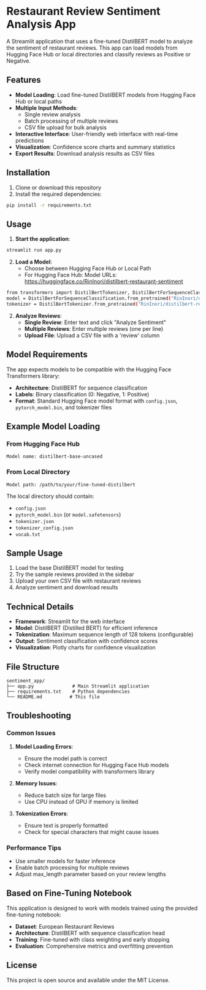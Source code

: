 # Restaurant Review Sentiment Analysis App

A Streamlit application that uses a fine-tuned DistilBERT model to analyze the sentiment of restaurant reviews. This app can load models from Hugging Face Hub or local directories and classify reviews as Positive or Negative.

## Features

- **Model Loading**: Load fine-tuned DistilBERT models from Hugging Face Hub or local paths
- **Multiple Input Methods**: 
  - Single review analysis
  - Batch processing of multiple reviews
  - CSV file upload for bulk analysis
- **Interactive Interface**: User-friendly web interface with real-time predictions
- **Visualization**: Confidence score charts and summary statistics
- **Export Results**: Download analysis results as CSV files

## Installation

1. Clone or download this repository
2. Install the required dependencies:

```bash
pip install -r requirements.txt
```

## Usage

1. **Start the application**:
```bash
streamlit run app.py
```

2. **Load a Model**:
   - Choose between Hugging Face Hub or Local Path
   - For Hugging Face Hub: 
     Model URLs: https://huggingface.co/RinInori/distilbert-restaurant-sentiment
```bash
from transformers import DistilBertTokenizer, DistilBertForSequenceClassification
model = DistilBertForSequenceClassification.from_pretrained("RinInori/distilbert-restaurant-sentiment")
tokenizer = DistilBertTokenizer.from_pretrained("RinInori/distilbert-restaurant-sentiment"
```
     
2. **Analyze Reviews**:
   - **Single Review**: Enter text and click "Analyze Sentiment"
   - **Multiple Reviews**: Enter multiple reviews (one per line)
   - **Upload File**: Upload a CSV file with a 'review' column

## Model Requirements

The app expects models to be compatible with the Hugging Face Transformers library:

- **Architecture**: DistilBERT for sequence classification
- **Labels**: Binary classification (0: Negative, 1: Positive)
- **Format**: Standard Hugging Face model format with `config.json`, `pytorch_model.bin`, and tokenizer files

## Example Model Loading

### From Hugging Face Hub
```
Model name: distilbert-base-uncased
```

### From Local Directory
```
Model path: /path/to/your/fine-tuned-distilbert
```

The local directory should contain:
- `config.json`
- `pytorch_model.bin` (or `model.safetensors`)
- `tokenizer.json`
- `tokenizer_config.json`
- `vocab.txt`

## Sample Usage

1. Load the base DistilBERT model for testing
2. Try the sample reviews provided in the sidebar
3. Upload your own CSV file with restaurant reviews
4. Analyze sentiment and download results

## Technical Details

- **Framework**: Streamlit for the web interface
- **Model**: DistilBERT (Distilled BERT) for efficient inference
- **Tokenization**: Maximum sequence length of 128 tokens (configurable)
- **Output**: Sentiment classification with confidence scores
- **Visualization**: Plotly charts for confidence visualization

## File Structure

```
sentiment_app/
├── app.py              # Main Streamlit application
├── requirements.txt    # Python dependencies
└── README.md          # This file
```

## Troubleshooting

### Common Issues

1. **Model Loading Errors**:
   - Ensure the model path is correct
   - Check internet connection for Hugging Face Hub models
   - Verify model compatibility with transformers library

2. **Memory Issues**:
   - Reduce batch size for large files
   - Use CPU instead of GPU if memory is limited

3. **Tokenization Errors**:
   - Ensure text is properly formatted
   - Check for special characters that might cause issues

### Performance Tips

- Use smaller models for faster inference
- Enable batch processing for multiple reviews
- Adjust max_length parameter based on your review lengths

## Based on Fine-Tuning Notebook

This application is designed to work with models trained using the provided fine-tuning notebook:
- **Dataset**: European Restaurant Reviews
- **Architecture**: DistilBERT with sequence classification head
- **Training**: Fine-tuned with class weighting and early stopping
- **Evaluation**: Comprehensive metrics and overfitting prevention

## License

This project is open source and available under the MIT License.

